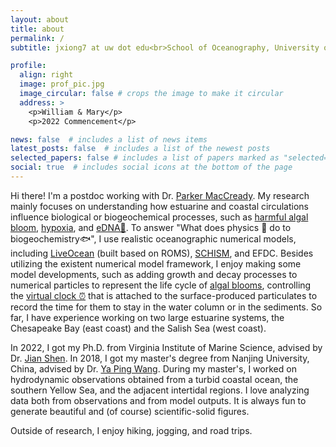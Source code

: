 ```yaml
---
layout: about
title: about
permalink: /
subtitle: jxiong7 at uw dot edu<br>School of Oceanography, University of Washington 

profile:
  align: right
  image: prof_pic.jpg
  image_circular: false # crops the image to make it circular
  address: >
    <p>William & Mary</p>
    <p>2022 Commencement</p>

news: false  # includes a list of news items
latest_posts: false  # includes a list of the newest posts
selected_papers: false # includes a list of papers marked as "selected={true}"
social: true  # includes social icons at the bottom of the page
---
```


Hi there! I'm a postdoc working with Dr. [Parker MacCready](https://faculty.washington.edu/pmacc/). My research mainly focuses on understanding how estuarine and coastal circulations influence biological or biogeochemical processes, such as [harmful algal bloom](https://www.sciencedirect.com/science/article/pii/S0025326X22008694), [hypoxia](https://agupubs.onlinelibrary.wiley.com/doi/full/10.1029/2021JC017592), and [eDNA🧬](https://www.ednacollab.org/mmarinedna-about). To answer "What does physics 🌊 do to biogeochemistry🐟", I use realistic oceanographic numerical models, including [LiveOcean](https://faculty.washington.edu/pmacc/LO/LiveOcean.html) (built based on ROMS), [SCHISM](https://schism-dev.github.io/schism/master/index.html), and EFDC. Besides utilizing the existent numerical model framework, I enjoy making some model developments, such as adding growth and decay processes to numerical particles to represent the life cycle of [algal blooms](https://aslopubs.onlinelibrary.wiley.com/doi/full/10.1002/lol2.10308), controlling the [virtual clock ⏰](https://agupubs.onlinelibrary.wiley.com/doi/full/10.1029/2021JC017592) that is attached to the surface-produced particulates to record the time for them to stay in the water column or in the sediments. So far, I have experience working on two large estuarine systems, the Chesapeake Bay (east coast) and the Salish Sea (west coast). 

In 2022, I got my Ph.D. from Virginia Institute of Marine Science, advised by Dr. [Jian Shen](https://www.vims.edu/people/shen_j/index.php). In 2018, I got my master's degree from Nanjing University, China, advised by Dr. [Ya Ping Wang](https://scholar.google.com/citations?user=ImDx46MAAAAJ&hl=en). During my master's, I worked on hydrodynamic observations obtained from a turbid coastal ocean, the southern Yellow Sea, and the adjacent intertidal regions. I love analyzing data both from observations and from model outputs. It is always fun to generate beautiful and (of course) scientific-solid figures.

Outside of research, I enjoy hiking, jogging, and road trips.
